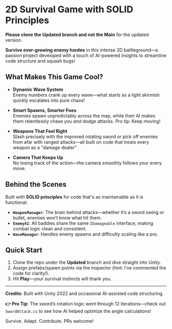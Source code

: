 
#  2D Survival Game with SOLID Principles
**Please clone the Updated branch and not the Main** for the updated version.

**Survive ever-growing enemy hordes** in this intense 2D battleground—a passion project developed with a touch of AI-powered insights to streamline code structure and squash bugs!  

##  What Makes This Game Cool?  
- **Dynamic Wave System**  
Enemy numbers crank up every wave—what starts as a light skirmish quickly escalates into pure chaos!  

- **Smart Spawns, Smarter Foes**  
Enemies spawn unpredictably across the map, while their AI makes them relentlessly chase you *and* dodge attacks. Pro tip: Keep moving!  

- **Weapons That Feel Right**  
Slash precisely with the improved rotating sword or pick off enemies from afar with ranged attacks—all built on code that treats every weapon as a "damage dealer" 

- **Camera That Keeps Up**  
No losing track of the action—the camera smoothly follows your every move.  

##  Behind the Scenes  
Built with **SOLID principles** for code that's as maintainable as it is functional:  
- **`WeaponManager`**: The brain behind attacks—whether it’s a sword swing or bullet, enemies won’t know what hit them.  
- **`EnemyAI`**: All baddies share the same `IDamageable` interface, making combat logic clean and consistent.  
- **`WaveManager`**: Handles enemy spawns and difficulty scaling like a pro.  

##  Quick Start  
1. Clone the repo under the **Updated** branch and dive straight into Unity.  
2. Assign prefabs/spawn points via the inspector (hint: I’ve commented the code for clarity!).  
3. Hit **Play**—your survival instincts will thank you.  



---

**Credits**: Built with Unity 2022 and occasional AI-assisted code structuring. 

**👉 Pro Tip**: The sword’s rotation logic went through 12 iterations—check out `SwordAttack.cs` to see how AI helped optimize the angle calculations!  

Survive. Adapt. Contribute. PRs welcome!   
